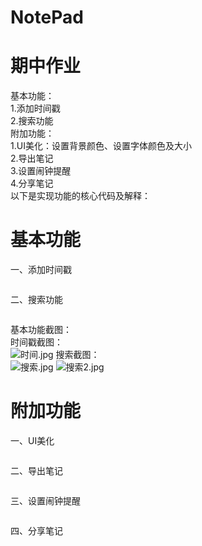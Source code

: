 # NotePad
# 期中作业</br>
基本功能：</br>
1.添加时间戳</br>
2.搜索功能</br>
附加功能：</br>
1.UI美化：设置背景颜色、设置字体颜色及大小</br>
2.导出笔记</br>
3.设置闹钟提醒</br>
4.分享笔记</br>
以下是实现功能的核心代码及解释：</br>
# 基本功能
一、添加时间戳</br>
```
```
二、搜索功能</br>
```
```
基本功能截图：</br>
时间戳截图：</br>
![时间.jpg](https://i.loli.net/2019/05/14/5cda56974f7a247424.jpg)
搜索截图：</br>
![搜索.jpg](https://i.loli.net/2019/05/14/5cda5697adc2755767.jpg)
![搜索2.jpg](https://i.loli.net/2019/05/14/5cda5698053a480134.jpg)
#  附加功能
一、UI美化</br>
```
```
二、导出笔记</br>
```
```
三、设置闹钟提醒</br>
```
```
四、分享笔记</br>
```
```
